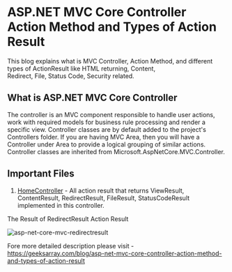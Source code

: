 # ASP.NET MVC Core Controller Action Method and Types of Action Result
 This blog explains what is MVC Controller, Action Method, and different types of ActionResult like HTML returning, Content,  
 Redirect, File, Status Code, Security related.
 
## What is ASP.NET MVC Core Controller
The controller is an MVC component responsible to handle user actions, work with required models for business rule processing and render a specific view. 
Controller classes are by default added to the project's Controllers folder. If you are having MVC Area, then you will have a Controller under Area to provide a logical grouping of similar actions. Controller classes are inherited from Microsoft.AspNetCore.MVC.Controller.

## Important Files
1. [HomeController](https://github.com/geeksarray/asp-net-mvc-core-controller-action-method-and-types-of-action-result/blob/main/ActionResultTypes/Controllers/HomeController.cs) - All action result that returns ViewResult, ContentResult, RedirectResult, FileResult, StatusCodeResult implemented in this controller.


The Result of RedirectResult Action Result

![asp-net-core-mvc-redirectresult](https://geeksarray.com/images/blog/asp-net-core-mvc-redirectresult.png)

Fore more detailed description please visit - https://geeksarray.com/blog/asp-net-mvc-core-controller-action-method-and-types-of-action-result
